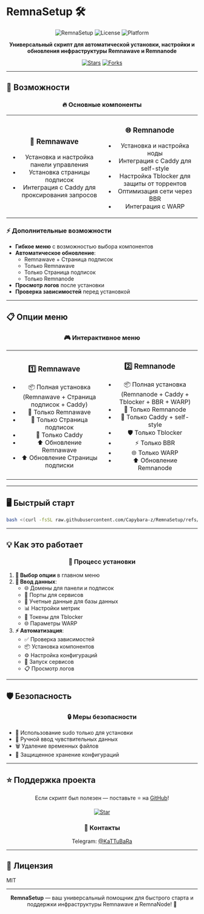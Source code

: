 # RemnaSetup 🛠️

<div align="center">

![RemnaSetup](https://img.shields.io/badge/RemnaSetup-1.3-blue)
![License](https://img.shields.io/badge/License-MIT-green)
![Platform](https://img.shields.io/badge/Platform-Ubuntu%20%7C%20Debian-orange)

**Универсальный скрипт для автоматической установки, настройки и обновления инфраструктуры Remnawave и Remnanode**

[![Stars](https://img.shields.io/github/stars/Capybara-z/RemnaSetup?style=social)](https://github.com/Capybara-z/RemnaSetup)
[![Forks](https://img.shields.io/github/forks/Capybara-z/RemnaSetup?style=social)](https://github.com/Capybara-z/RemnaSetup)

</div>

---

## 🚀 Возможности

<div align="center">

### 🔥 Основные компоненты

</div>

<table>
<tr>
<td width="50%" align="center">

### 🎯 Remnawave
- Установка и настройка панели управления
- Установка страницы подписок
- Интеграция с Caddy для проксирования запросов

</td>
<td width="50%" align="center">

### 🌐 Remnanode
- Установка и настройка ноды
- Интеграция с Caddy для self-style
- Настройка Tblocker для защиты от торрентов
- Оптимизация сети через BBR
- Интеграция с WARP

</td>
</tr>
</table>

### ⚡ Дополнительные возможности
- **Гибкое меню** с возможностью выбора компонентов
- **Автоматическое обновление**:
  - Remnawave + Страница подписок
  - Только Remnawave
  - Только Страница подписок
  - Только Remnanode
- **Просмотр логов** после установки
- **Проверка зависимостей** перед установкой

---

## 📋 Опции меню

<div align="center">

### 🎮 Интерактивное меню

</div>

<table>
<tr>
<td width="50%" align="center">

### 1️⃣ Remnawave
- 📦 Полная установка (Remnawave + Страница подписок + Caddy)
- 🚀 Только Remnawave
- 📱 Только Страница подписок
- 🔄 Только Caddy
- ⬆️ Обновление Remnawave
- ⬆️ Обновление Страницы подписки

</td>
<td width="50%" align="center">

### 2️⃣ Remnanode
- 📦 Полная установка (Remnanode + Caddy + Tblocker + BBR + WARP)
- 🚀 Только Remnanode
- 🔄 Только Caddy + self-style
- 🛡️ Только Tblocker
- ⚡ Только BBR
- 🌐 Только WARP
- ⬆️ Обновление Remnanode

</td>
</tr>
</table>

---

## 🖥️ Быстрый старт

```bash
bash <(curl -fsSL raw.githubusercontent.com/Capybara-z/RemnaSetup/refs/heads/dev/install.sh)
```

---

## 💡 Как это работает

<div align="center">

### 🔄 Процесс установки

</div>

1. **🎯 Выбор опции** в главном меню
2. **📝 Ввод данных**:
   - 🌐 Домены для панели и подписок
   - 🔌 Порты для сервисов
   - 🔑 Учетные данные для базы данных
   - 📊 Настройки метрик
   - 🤖 Токены для Tblocker
   - 🌐 Параметры WARP
3. **⚡ Автоматизация**:
   - ✅ Проверка зависимостей
   - 📦 Установка компонентов
   - ⚙️ Настройка конфигураций
   - 🚀 Запуск сервисов
   - 📋 Просмотр логов

---

## 🛡️ Безопасность

<div align="center">

### 🔒 Меры безопасности

</div>

- 🔐 Использование sudo только для установки
- 🔑 Ручной ввод чувствительных данных
- 🗑️ Удаление временных файлов
- 📝 Защищенное хранение конфигураций

---

## ⭐️ Поддержка проекта

<div align="center">

Если скрипт был полезен — поставьте ⭐️ на [GitHub](https://github.com/Capybara-z/RemnaSetup)!

[![Star](https://img.shields.io/github/stars/Capybara-z/RemnaSetup?style=social)](https://github.com/Capybara-z/RemnaSetup)

### 📱 Контакты
 Telegram: [@KaTTuBaRa](https://t.me/KaTTuBaRa)

</div>

---

## 📄 Лицензия

MIT

---

<div align="center">

**RemnaSetup** — ваш универсальный помощник для быстрого старта и поддержки инфраструктуры Remnawave и RemnaNode! 🚀

</div>
